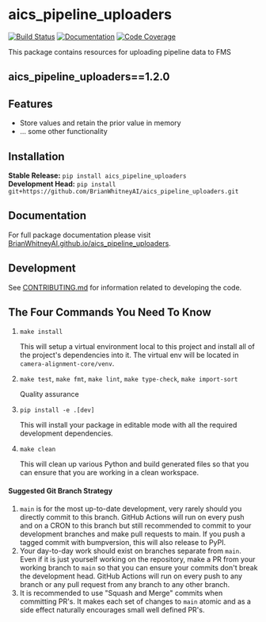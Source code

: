 # aics_pipeline_uploaders

[![Build Status](https://github.com/BrianWhitneyAI/aics_pipeline_uploaders/workflows/Build%20Main/badge.svg)](https://github.com/BrianWhitneyAI/aics_pipeline_uploaders/actions)
[![Documentation](https://github.com/BrianWhitneyAI/aics_pipeline_uploaders/workflows/Documentation/badge.svg)](https://BrianWhitneyAI.github.io/aics_pipeline_uploaders/)
[![Code Coverage](https://codecov.io/gh/BrianWhitneyAI/aics_pipeline_uploaders/branch/main/graph/badge.svg)](https://codecov.io/gh/BrianWhitneyAI/aics_pipeline_uploaders)

This package contains resources for uploading pipeline data to FMS

aics_pipeline_uploaders==1.2.0
---
## Features

-   Store values and retain the prior value in memory
-   ... some other functionality

## Installation

**Stable Release:** `pip install aics_pipeline_uploaders`<br>
**Development Head:** `pip install git+https://github.com/BrianWhitneyAI/aics_pipeline_uploaders.git`

## Documentation

For full package documentation please visit [BrianWhitneyAI.github.io/aics_pipeline_uploaders](https://BrianWhitneyAI.github.io/aics_pipeline_uploaders).

## Development

See [CONTRIBUTING.md](CONTRIBUTING.md) for information related to developing the code.

## The Four Commands You Need To Know

1. `make install`

    This will setup a virtual environment local to this project and install all of the
    project's dependencies into it. The virtual env will be located in `camera-alignment-core/venv`.

2. `make test`, `make fmt`, `make lint`, `make type-check`, `make import-sort`

    Quality assurance

3. `pip install -e .[dev]`

    This will install your package in editable mode with all the required development
    dependencies.

4. `make clean`

    This will clean up various Python and build generated files so that you can ensure
    that you are working in a clean workspace.



#### Suggested Git Branch Strategy

1. `main` is for the most up-to-date development, very rarely should you directly
   commit to this branch. GitHub Actions will run on every push and on a CRON to this
   branch but still recommended to commit to your development branches and make pull
   requests to main. If you push a tagged commit with bumpversion, this will also release to PyPI.
2. Your day-to-day work should exist on branches separate from `main`. Even if it is
   just yourself working on the repository, make a PR from your working branch to `main`
   so that you can ensure your commits don't break the development head. GitHub Actions
   will run on every push to any branch or any pull request from any branch to any other
   branch.
3. It is recommended to use "Squash and Merge" commits when committing PR's. It makes
   each set of changes to `main` atomic and as a side effect naturally encourages small
   well defined PR's.

